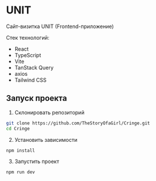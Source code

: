 # UNIT

Сайт-визитка UNIT (Frontend-приложение)

Стек технологий:

- React
- TypeScript
- Vite
- TanStack Query
- axios
- Tailwind CSS

## Запуск проекта

1. Склонировать репозиторий

```bash
git clone https://github.com/TheStoryOfaGirl/Cringe.git
cd Cringe
```

2. Установить зависимости

```bash
npm install
```

3. Запустить проект

```bash
npm run dev
```

